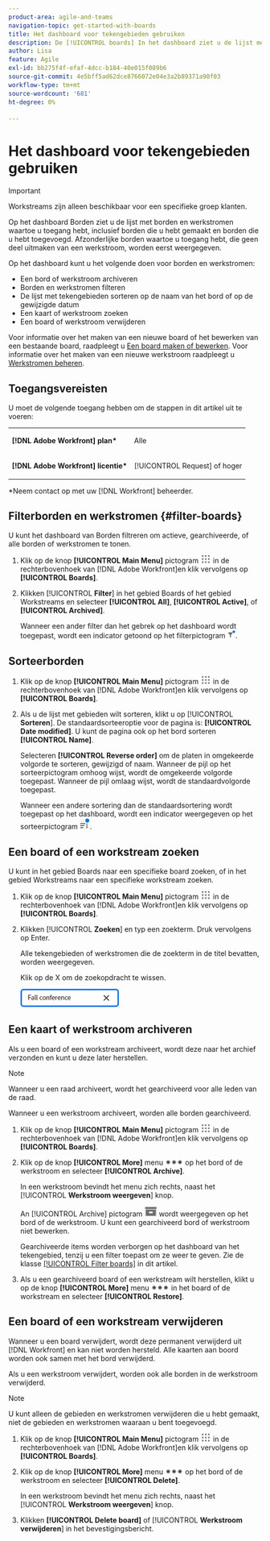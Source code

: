 ```yaml
---
product-area: agile-and-teams
navigation-topic: get-started-with-boards
title: Het dashboard voor tekengebieden gebruiken
description: De [!UICONTROL boards] In het dashboard ziet u de lijst met borden waartoe u toegang hebt, inclusief borden die u hebt gemaakt en borden waaraan u bent toegevoegd.
author: Lisa
feature: Agile
exl-id: bb275f4f-efaf-4dcc-b184-40e015f089b6
source-git-commit: 4e5bff5ad62dce8766072e04e3a2b89371a90f03
workflow-type: tm+mt
source-wordcount: '681'
ht-degree: 0%

---
```


# Het dashboard voor tekengebieden gebruiken

>[!IMPORTANT]
>
>Workstreams zijn alleen beschikbaar voor een specifieke groep klanten.

Op het dashboard Borden ziet u de lijst met borden en werkstromen waartoe u toegang hebt, inclusief borden die u hebt gemaakt en borden die u hebt toegevoegd. Afzonderlijke borden waartoe u toegang hebt, die geen deel uitmaken van een werkstroom, worden eerst weergegeven.

Op het dashboard kunt u het volgende doen voor borden en werkstromen:

* Een bord of werkstroom archiveren
* Borden en werkstromen filteren
* De lijst met tekengebieden sorteren op de naam van het bord of op de gewijzigde datum
* Een kaart of werkstroom zoeken
* Een board of werkstroom verwijderen

Voor informatie over het maken van een nieuwe board of het bewerken van een bestaande board, raadpleegt u [Een board maken of bewerken](../../agile/get-started-with-boards/create-edit-board.md). Voor informatie over het maken van een nieuwe werkstroom raadpleegt u [Werkstromen beheren](/help/quicksilver/agile/use-boards-agile-planning-tools/manage-collections.md).

## Toegangsvereisten

U moet de volgende toegang hebben om de stappen in dit artikel uit te voeren:

<table style="table-layout:auto"> 
 <col> 
 <col> 
 <tbody> 
  <tr> 
   <td role="rowheader"><strong>[!DNL Adobe Workfront] plan*</strong></td> 
   <td> <p>Alle</p> </td> 
  </tr> 
  <tr> 
   <td role="rowheader"><strong>[!DNL Adobe Workfront] licentie*</strong></td> 
   <td> <p>[!UICONTROL Request] of hoger</p> </td> 
  </tr> 
 </tbody> 
</table>

&#42;Neem contact op met uw [!DNL Workfront] beheerder.

## Filterborden en werkstromen {#filter-boards}

U kunt het dashboard van Borden filtreren om actieve, gearchiveerde, of alle borden of werkstromen te tonen.

1. Klik op de knop **[!UICONTROL Main Menu]** pictogram ![](assets/main-menu-icon.png) in de rechterbovenhoek van [!DNL Adobe Workfront]en klik vervolgens op **[!UICONTROL Boards]**.
1. Klikken [!UICONTROL **Filter**] in het gebied Boards of het gebied Workstreams en selecteer **[!UICONTROL All]**, **[!UICONTROL Active]**, of **[!UICONTROL Archived]**.

   Wanneer een ander filter dan het gebrek op het dashboard wordt toegepast, wordt een indicator getoond op het filterpictogram ![Filter toegepast op dashboard](assets/boards-filterapplied-30x30.png).

## Sorteerborden

1. Klik op de knop **[!UICONTROL Main Menu]** pictogram ![](assets/main-menu-icon.png) in de rechterbovenhoek van [!DNL Adobe Workfront]en klik vervolgens op **[!UICONTROL Boards]**.
1. Als u de lijst met gebieden wilt sorteren, klikt u op [!UICONTROL **Sorteren**]. De standaardsorteeroptie voor de pagina is: **[!UICONTROL Date modified]**. U kunt de pagina ook op het bord sorteren **[!UICONTROL Name]**.

   Selecteren **[!UICONTROL Reverse order]** om de platen in omgekeerde volgorde te sorteren, gewijzigd of naam. Wanneer de pijl op het sorteerpictogram omhoog wijst, wordt de omgekeerde volgorde toegepast. Wanneer de pijl omlaag wijst, wordt de standaardvolgorde toegepast.

   Wanneer een andere sortering dan de standaardsortering wordt toegepast op het dashboard, wordt een indicator weergegeven op het sorteerpictogram ![Sorteren toegepast](assets/sort-applied-boards.png).

## Een board of een workstream zoeken

U kunt in het gebied Boards naar een specifieke board zoeken, of in het gebied Workstreams naar een specifieke workstream zoeken.

1. Klik op de knop **[!UICONTROL Main Menu]** pictogram ![](assets/main-menu-icon.png) in de rechterbovenhoek van [!DNL Adobe Workfront]en klik vervolgens op **[!UICONTROL Boards]**.
1. Klikken [!UICONTROL **Zoeken**] en typ een zoekterm. Druk vervolgens op Enter.

   Alle tekengebieden of werkstromen die de zoekterm in de titel bevatten, worden weergegeven.

   Klik op de X om de zoekopdracht te wissen.

   ![Op het dashboard naar tekengebieden zoeken](assets/boards-searchbox.png)

## Een kaart of werkstroom archiveren

Als u een board of een workstream archiveert, wordt deze naar het archief verzonden en kunt u deze later herstellen.

>[!NOTE]
>
>Wanneer u een raad archiveert, wordt het gearchiveerd voor alle leden van de raad.
>
>Wanneer u een werkstroom archiveert, worden alle borden gearchiveerd.

1. Klik op de knop **[!UICONTROL Main Menu]** pictogram ![](assets/main-menu-icon.png) in de rechterbovenhoek van [!DNL Adobe Workfront]en klik vervolgens op **[!UICONTROL Boards]**.
1. Klik op de knop **[!UICONTROL More]** menu ![Het menu Meer](assets/more-icon-spectrum.png) op het bord of de werkstroom en selecteer **[!UICONTROL Archive]**.

   In een werkstroom bevindt het menu zich rechts, naast het [!UICONTROL **Werkstroom weergeven**] knop.

   An [!UICONTROL Archive] pictogram ![Archief](assets/archive-icon-spectrum-25x20.png) wordt weergegeven op het bord of de werkstroom. U kunt een gearchiveerd bord of werkstroom niet bewerken.

   Gearchiveerde items worden verborgen op het dashboard van het tekengebied, tenzij u een filter toepast om ze weer te geven. Zie de klasse [[!UICONTROL Filter boards]](#filter-boards) in dit artikel.

1. Als u een gearchiveerd board of een werkstream wilt herstellen, klikt u op de knop **[!UICONTROL More]** menu ![Meer menupictogram](assets/more-icon-spectrum.png) in het board of de workstream en selecteer **[!UICONTROL Restore]**.

## Een board of een workstream verwijderen

Wanneer u een board verwijdert, wordt deze permanent verwijderd uit [!DNL Workfront] en kan niet worden hersteld. Alle kaarten aan boord worden ook samen met het bord verwijderd.

Als u een werkstroom verwijdert, worden ook alle borden in de werkstroom verwijderd.

>[!NOTE]
>
>U kunt alleen de gebieden en werkstromen verwijderen die u hebt gemaakt, niet de gebieden en werkstromen waaraan u bent toegevoegd.

1. Klik op de knop **[!UICONTROL Main Menu]** pictogram ![](assets/main-menu-icon.png) in de rechterbovenhoek van [!DNL Adobe Workfront]en klik vervolgens op **[!UICONTROL Boards]**.
1. Klik op de knop **[!UICONTROL More]** menu ![[!UICONTROL More menu]](assets/more-icon-spectrum.png) op het bord of de werkstroom en selecteer **[!UICONTROL Delete]**.

   In een werkstroom bevindt het menu zich rechts, naast het [!UICONTROL **Werkstroom weergeven**] knop.

1. Klikken **[!UICONTROL Delete board]** of [!UICONTROL **Werkstroom verwijderen**] in het bevestigingsbericht.

<!-- ## Move a board to a workstream

You can move a standalone board into a workstream, or move a board from one workstream to another workstream.

>[!NOTE]
>
>You can only move boards that you created, not boards that you were added to.

1. Click the **[!UICONTROL Main Menu]** icon ![](assets/main-menu-icon.png) in the upper-right corner of [!DNL Adobe Workfront], then click **[!UICONTROL Boards]**.
1. Click the **[!UICONTROL More]** menu ![[!UICONTROL More menu]](assets/more-icon-spectrum.png) on the board, and select [!UICONTROL **Move to workstream**].
1. Select which workstream to add the board to, and click [!UICONTROL **Move**].

   The board is moved into the workstream and no longer appears in the [!UICONTROL Boards] area.
   If you have not created a workstream yet, you are prompted to create one to move the board into.
-->
